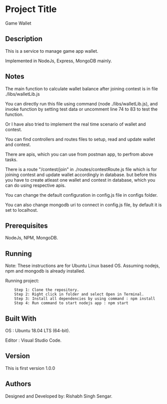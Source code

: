 # Project Title

Game Wallet

## Description

This is a service to manage game app wallet.

Implemented in NodeJs, Express, MongoDB mainly.

## Notes

The main function to calculate wallet balance after joining contest is in file ./libs/walletLib.js

You can directly run this file using command (node ./libs/walletLib.js),
and invoke function by setting test data or uncomment line 74 to 83 to test the function.

Or I have also tried to implement the real time scenario of wallet and contest.

You can find controllers and routes files to setup, read and update wallet and contest.

There are apis, which you can use from postman app, to perfrom above tasks.

There is a route "/contest/join" in ./routes/contestRoute.js file which is for joining contest and update wallet accordingly in database.
but before this you have to create atleast one wallet and contest in database,
which you can do using respective apis.

You can change the default configuration in config.js file in configs folder.

You can also change mongodb uri to connect in config.js file, by default it is set to localhost.

## Prerequisites

NodeJs,
NPM,
MongoDB.

## Running

Note: These instructions are for Ubuntu Linux based OS.
      Assuming nodejs, npm and mongodb is already installed.

  Running project:
```
    Step 1: Clone the repository.
    Step 2: Right click in folder and select Open in Terminal.
    Step 3: Install all dependencies by using command : npm install
    Step 4: Run command to start nodejs app : npm start

```

## Built With

OS : Ubuntu 18.04 LTS (64-bit).

Editor : Visual Studio Code.

## Version

This is first version 1.0.0

## Authors

Designed and Developed by: Rishabh Singh Sengar.
